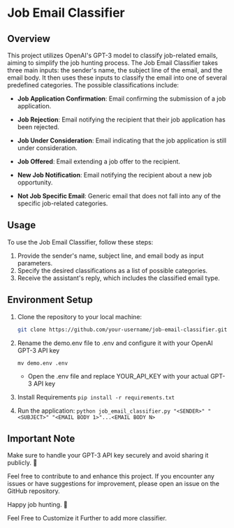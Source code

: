 # Job Email Classifier

## Overview

This project utilizes OpenAI's GPT-3 model to classify job-related emails, aiming to simplify the job hunting process. The Job Email Classifier takes three main inputs: the sender's name, the subject line of the email, and the email body. It then uses these inputs to classify the email into one of several predefined categories. The possible classifications include:

- **Job Application Confirmation**: Email confirming the submission of a job application.
  
- **Job Rejection**: Email notifying the recipient that their job application has been rejected.

- **Job Under Consideration**: Email indicating that the job application is still under consideration.

- **Job Offered**: Email extending a job offer to the recipient.

- **New Job Notification**: Email notifying the recipient about a new job opportunity.

- **Not Job Specific Email**: Generic email that does not fall into any of the specific job-related categories.

## Usage

To use the Job Email Classifier, follow these steps:

1. Provide the sender's name, subject line, and email body as input parameters.
2. Specify the desired classifications as a list of possible categories.
3. Receive the assistant's reply, which includes the classified email type.

## Environment Setup

1. Clone the repository to your local machine:

   ```bash
   git clone https://github.com/your-username/job-email-classifier.git```

2. Rename the demo.env file to .env and configure it with your OpenAI GPT-3 API key

    ```mv demo.env .env ```

    - Open the .env file and replace YOUR_API_KEY with your actual GPT-3 API key

3. Install Requirements
    ```pip install -r requirements.txt```

4. Run the application: 
    ```python job_email_classifier.py "<SENDER>" "<SUBJECT>" "<EMAIL BODY 1>"...<EMAIL BODY N>```

## Important Note

Make sure to handle your GPT-3 API key securely and avoid sharing it publicly. 👀

Feel free to contribute to and enhance this project. If you encounter any issues or have suggestions for improvement, please open an issue on the GitHub repository.

Happy job hunting. 🚀

Feel Free to Customize it Further to add more classifier. 